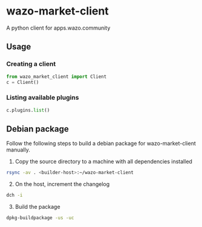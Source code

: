 # wazo-market-client
A python client for apps.wazo.community

## Usage

### Creating a client

```python
from wazo_market_client import Client
c = Client()
```

### Listing available plugins

```python
c.plugins.list()
```

## Debian package

Follow the following steps to build a debian package for wazo-market-client manually.

1. Copy the source directory to a machine with all dependencies installed

```sh
rsync -av . <builder-host>:~/wazo-market-client
```

2. On the host, increment the changelog

```sh
dch -i
```

3. Build the package

```sh
dpkg-buildpackage -us -uc
```

